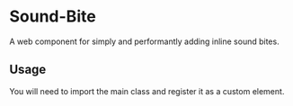 # Sound-Bite

A web component for simply and performantly adding inline sound bites.

## Usage

You will need to import the main class and register it as a custom element.
